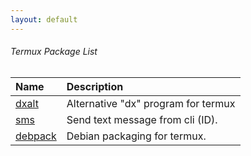 ```yaml
---
layout: default
---
```




###### [](termux-package-list)Termux Package List

| Name                                          | Description                        |
|:----------------------------------------------|:-----------------------------------|
| [dxalt](https://github.com/amsitlab/dxalt)    | Alternative "dx" program for termux|
| [sms](https://github.com/amsitlab/sms)        | Send text message from cli (ID).   |
| [debpack](https://github.com/amsitlab/debpack)| Debian packaging for termux.       |
